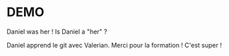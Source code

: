 # DEMO
Daniel was her ! Is Daniel a "her" ?

Daniel apprend le git avec Valerian. Merci pour la formation ! C'est super ! 

